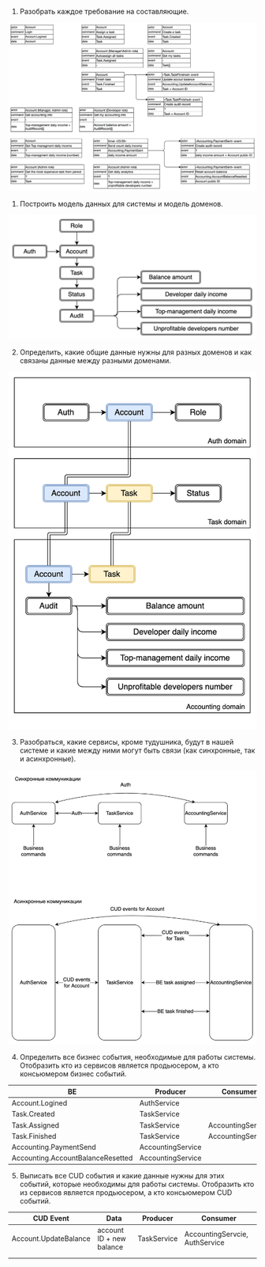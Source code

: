1. Разобрать каждое требование на составляющие.

![ES](./ES.png)

 1. Построить модель данных для системы и модель доменов.

 ![ES](./data-model.png)
   
 2. Определить, какие общие данные нужны для разных доменов и как связаны данные между разными доменами.

 ![ES](./domains.png)

 3. Разобраться, какие сервисы, кроме тудушника, будут в нашей системе и какие между ними могут быть связи (как синхронные, так и асинхронные).

 ![ES](./services-communications.png)

 4. Определить все бизнес события, необходимые для работы системы. Отобразить кто из сервисов является продьюсером, а кто консьюмером бизнес событий.

| BE                                | Producer          | Consumer          |
|-----------------------------------|-------------------|-------------------|
| Account.Logined                   | AuthService       |                   |
| Task.Created                      | TaskService       |                   |
| Task.Assigned                     | TaskService       | AccountingServcie |
| Task.Finished                     | TaskService       | AccountingServcie |
| Accounting.PaymentSend            | AccountingService |                   |
| Accounting.AccountBalanceResetted | AccountingService 

5. Выписать все CUD события и какие данные нужны для этих событий, которые необходимы для работы системы. Отобразить кто из сервисов является продьюсером, а кто консьюмером CUD событий.

| CUD Event             | Data                     | Producer    | Consumer                       |
|-----------------------|--------------------------|-------------|--------------------------------|
| Account.UpdateBalance | account ID + new balance | TaskService | AccountingServcie, AuthService |
|                       |                          |             |                                |
|                       |                          |             |                                |